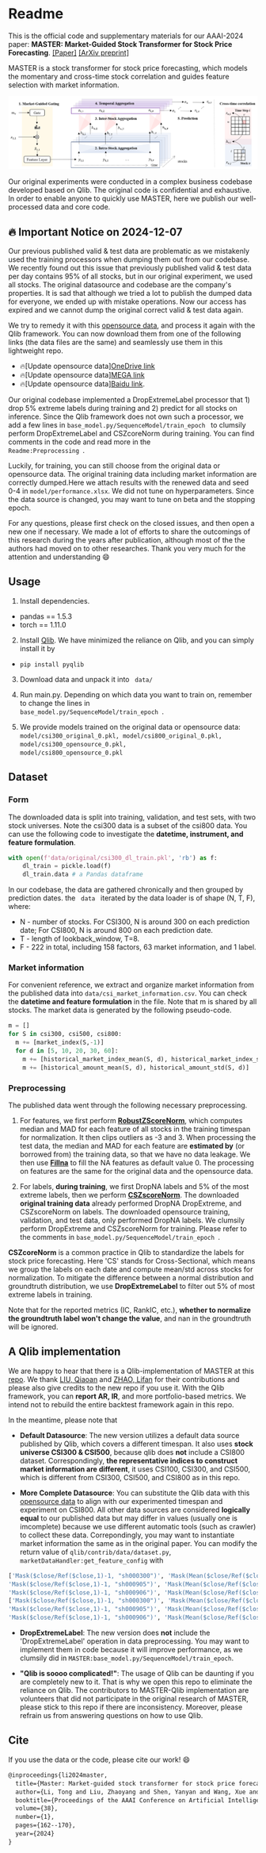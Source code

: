 # Readme 
This is the official code and supplementary materials for our AAAI-2024 paper: **MASTER: Market-Guided Stock Transformer for Stock Price Forecasting**. [[Paper]](https://ojs.aaai.org/index.php/AAAI/article/view/27767)  [[ArXiv preprint]](https://arxiv.org/abs/2312.15235) 

MASTER is a stock transformer for stock price forecasting, which models the momentary and cross-time stock correlation and guides feature selection with market information.

![MASTER framework](framework.png)

Our original experiments were conducted in a complex business codebase developed based on Qlib. The original code is confidential and exhaustive. In order to enable anyone to quickly use MASTER, here we publish our well-processed data and core code. 

## :fire: Important Notice on 2024-12-07
Our previous published valid & test data are problematic as we mistakenly used the training processors when dumping them out from our codebase. We recently found out this issue that previously published valid & test data per day contains 95% of all stocks, but in our original experiment, we used all stocks. The original datasource and codebase are the company's properties. It is sad that although we tried a lot to publish the dumped data for everyone, we ended up with mistake operations. Now our access has expired and we cannot dump the original correct valid & test data again. 

We try to remedy it with this [opensource data](github.com/chenditc/investment_data/releases), and process it again with the Qlib framework. You can now download them from one of the following links (the data files are the same) and seamlessly use them in this lightweight repo. 

- :fire:[Update opensource data][OneDrive link](https://1drv.ms/f/c/652674690cc447e6/Eu8Kxv4xxTFMtDQqTW0IU0UB8rnpjACA5twMi8BA_PfbSA)
- :fire:[Update opensource data][MEGA link](https://mega.nz/folder/MS8mUTbL#qeVz3KR1-MyXc_uLPtkvTg)
- :fire:[Update opensource data][Baidu link](https://pan.baidu.com/s/1qmDIepmGY1DVBTGGiipxfA?pwd=pm49). 

Our original codebase implemented a DropExtremeLabel processor that 1) drop 5% extreme labels during training and 2) predict for all stocks on inference. Since the Qlib framework does not own such a processor, we add a few lines in <code>base_model.py/SequenceModel/train_epoch </code> to clumsily perform DropExtremeLabel and CSZcoreNorm during training. You can find comments in the code and read more in the <code> Readme:Preprocessing </code>.

Luckily, for training, you can still choose from the original data or opensource data. The original training data including market information are correctly dumped.Here we attach results with the renewed data and seed 0-4 in <code>model/performance.xlsx</code>. We did not tune on hyperparameters. Since the data source is changed, you may want to tune on beta and the stopping epoch. 

For any questions, please first check on the closed issues, and then open a new one if necessary. We made a lot of efforts to share the outcomings of this research during the years after publication, although most of the the authors had moved on to other researches. Thank you very much for the attention and understanding :smile:

## Usage
1. Install dependencies.
- pandas == 1.5.3
- torch == 1.11.0

2. Install [Qlib](https://github.com/microsoft/qlib). We have minimized the reliance on Qlib, and you can simply install it by
- <code>pip install pyqlib </code>

3. Download data and unpack it into <code> data/ </code>

4. Run main.py. Depending on which data you want to train on, remember to change the lines in <code> base_model.py/SequenceModel/train_epoch </code>.

5. We provide models trained on the original data or opensource data: <code> model/csi300_original_0.pkl, model/csi800_original_0.pkl, model/csi300_opensource_0.pkl, model/csi800_opensource_0.pkl</code>


## Dataset
### Form
The downloaded data is split into training, validation, and test sets, with two stock universes. Note the csi300 data is a subset of the csi800 data. You can use the following code to investigate the **datetime, instrument, and feature formulation**.
```python
with open(f'data/original/csi300_dl_train.pkl', 'rb') as f:
    dl_train = pickle.load(f)
    dl_train.data # a Pandas dataframe
```
In our codebase, the data are gathered chronically and then grouped by prediction dates. the <code> data </code> iterated by the data loader is of shape (N, T, F), where:
- N - number of stocks. For CSI300, N is around 300 on each prediction date; For CSI800, N is around 800 on each prediction date.
- T - length of lookback_window, T=8.
- F - 222 in total, including 158 factors, 63 market information, and 1 label.        

### Market information
For convenient reference, we extract and organize market information from the published data into <code>data/csi_market_information.csv</code>. You can check the **datetime and feature formulation** in the file. Note that m is shared by all stocks. The market data is generated by the following pseudo-code. 

```python
m = []
for S in csi300, csi500, csi800:
  m += [market_index(S,-1)]
  for d in [5, 10, 20, 30, 60]:
    m += [historical_market_index_mean(S, d), historical_market_index_std(S, d)]
    m += [historical_amount_mean(S, d), historical_amount_std(S, d)]
```

### Preprocessing
The published data went through the following necessary preprocessing. 

1. For features, we first perform [**RobustZScoreNorm**](https://github.com/microsoft/qlib/blob/main/qlib/data/dataset/processor.py), which computes median and MAD for each feature of all stocks in the training timespan for normalization. It then clips outliers as -3 and 3. When processing the test data, the median and MAD for each feature are **estimated by** (or borrowed from) the training data, so that we have no data leakage. We then use [**Fillna**](https://github.com/microsoft/qlib/blob/main/qlib/data/dataset/processor.py) to fill the NA features as default value 0. The processing on features are the same for the original data and the opensource data.
   
2. For labels, **during training**, we first DropNA labels and 5% of the most extreme labels, then we perform [**CSZscoreNorm**](https://github.com/microsoft/qlib/blob/main/qlib/data/dataset/processor.py). The downloaded **original training data** already performed  DropNA DropExtreme, and CSZscoreNorm on labels. The downloaded opensource training, validation, and test data, only performed DropNA labels. We clumsily perform DropExtreme and CSZscoreNorm for training. Please refer to the comments in <code>base_model.py/SequenceModel/train_epoch </code>.

**CSZcoreNorm** is a common practice in Qlib to standardize the labels for stock price forecasting. Here 'CS' stands for Cross-Sectional, which means we group the labels on each date and compute mean/std across stocks for normalization. To mitigate the difference between a normal distribution and groundtruth distribution, we use **DropExtremeLabel** to filter out 5\% of most extreme labels in training. 

Note that for the reported metrics (IC, RankIC, etc.), **whether to normalize the groundtruth label won't change the value**, and nan in the groundtruth will be ignored.


## A Qlib implementation
We are happy to hear that there is a Qlib-implementation of MASTER at this [repo](https://github.com/SJTU-Quant/qlib/tree/main/examples/benchmarks/MASTER). We thank [LIU, Qiaoan](https://github.com/zhiyuan5986) and [ZHAO, Lifan](https://github.com/MogicianXD) for their contributions and please also give credits to the new repo if you use it. With the Qlib framework, you can **report AR, IR**, and more portfolio-based metrics. We intend not to rebuild the entire backtest framework again in this repo.

In the meantime, please note that
- **Default Datasource**: The new version utilizes a default data source published by Qlib, which covers a different timespan. It also uses **stock universe CSI300 & CSI500**, because qlib does **not** include a CSI800 dataset. Correspondingly, **the representative indices to construct market information are different**, it uses CSI100, CSI300, and CSI500, which is different from CSI300, CSI500, and CSI800 as in this repo. 

- **More Complete Datasource**: You can substitute the Qlib data with this [opensource data](github.com/chenditc/investment_data/releases) to align with our experimented timespan and experiment on CSI800. All other data sources are considered **logically equal** to our published data but may differ in values (usually one is imcomplete) because we use different automatic tools (such as crawler) to collect these data. Correpondingly, you may want to instantiate market information the same as in the original paper. You can modify the return value of <code>qlib/contrib/data/dataset.py</code>, <code> marketDataHandler:get_feature_config</code> with 
```python
['Mask($close/Ref($close,1)-1, "sh000300")', 'Mask(Mean($close/Ref($close,1)-1,5), "sh000300")', 'Mask(Std($close/Ref($close,1)-1,5), "sh000300")', 'Mask(Mean($amount,5)/$amount, "sh000300")', 'Mask(Std($amount,5)/$amount, "sh000300")', 'Mask(Mean($close/Ref($close,1)-1,10), "sh000300")', 'Mask(Std($close/Ref($close,1)-1,10), "sh000300")', 'Mask(Mean($amount,10)/$amount, "sh000300")', 'Mask(Std($amount,10)/$amount, "sh000300")', 'Mask(Mean($close/Ref($close,1)-1,20), "sh000300")', 'Mask(Std($close/Ref($close,1)-1,20), "sh000300")', 'Mask(Mean($amount,20)/$amount, "sh000300")', 'Mask(Std($amount,20)/$amount, "sh000300")', 'Mask(Mean($close/Ref($close,1)-1,30), "sh000300")', 'Mask(Std($close/Ref($close,1)-1,30), "sh000300")', 'Mask(Mean($amount,30)/$amount, "sh000300")', 'Mask(Std($amount,30)/$amount, "sh000300")', 'Mask(Mean($close/Ref($close,1)-1,60), "sh000300")', 'Mask(Std($close/Ref($close,1)-1,60), "sh000300")', 'Mask(Mean($amount,60)/$amount, "sh000300")', 'Mask(Std($amount,60)/$amount, "sh000300")',
'Mask($close/Ref($close,1)-1, "sh000905")', 'Mask(Mean($close/Ref($close,1)-1,5), "sh000905")', 'Mask(Std($close/Ref($close,1)-1,5), "sh000905")', 'Mask(Mean($amount,5)/$amount, "sh000905")', 'Mask(Std($amount,5)/$amount, "sh000905")', 'Mask(Mean($close/Ref($close,1)-1,10), "sh000905")', 'Mask(Std($close/Ref($close,1)-1,10), "sh000905")', 'Mask(Mean($amount,10)/$amount, "sh000905")', 'Mask(Std($amount,10)/$amount, "sh000905")', 'Mask(Mean($close/Ref($close,1)-1,20), "sh000905")', 'Mask(Std($close/Ref($close,1)-1,20), "sh000905")', 'Mask(Mean($amount,20)/$amount, "sh000905")', 'Mask(Std($amount,20)/$amount, "sh000905")', 'Mask(Mean($close/Ref($close,1)-1,30), "sh000905")', 'Mask(Std($close/Ref($close,1)-1,30), "sh000905")', 'Mask(Mean($amount,30)/$amount, "sh000905")', 'Mask(Std($amount,30)/$amount, "sh000905")', 'Mask(Mean($close/Ref($close,1)-1,60), "sh000905")', 'Mask(Std($close/Ref($close,1)-1,60), "sh000905")', 'Mask(Mean($amount,60)/$amount, "sh000905")', 'Mask(Std($amount,60)/$amount, "sh000905")',
'Mask($close/Ref($close,1)-1, "sh000906")', 'Mask(Mean($close/Ref($close,1)-1,5), "sh000906")', 'Mask(Std($close/Ref($close,1)-1,5), "sh000906")', 'Mask(Mean($amount,5)/$amount, "sh000906")', 'Mask(Std($amount,5)/$amount, "sh000906")', 'Mask(Mean($close/Ref($close,1)-1,10), "sh000906")', 'Mask(Std($close/Ref($close,1)-1,10), "sh000906")', 'Mask(Mean($amount,10)/$amount, "sh000906")', 'Mask(Std($amount,10)/$amount, "sh000906")', 'Mask(Mean($close/Ref($close,1)-1,20), "sh000906")', 'Mask(Std($close/Ref($close,1)-1,20), "sh000906")', 'Mask(Mean($amount,20)/$amount, "sh000906")', 'Mask(Std($amount,20)/$amount, "sh000906")', 'Mask(Mean($close/Ref($close,1)-1,30), "sh000906")', 'Mask(Std($close/Ref($close,1)-1,30), "sh000906")', 'Mask(Mean($amount,30)/$amount, "sh000906")', 'Mask(Std($amount,30)/$amount, "sh000906")', 'Mask(Mean($close/Ref($close,1)-1,60), "sh000906")', 'Mask(Std($close/Ref($close,1)-1,60), "sh000906")', 'Mask(Mean($amount,60)/$amount, "sh000906")', 'Mask(Std($amount,60)/$amount, "sh000906")'],
['Mask($close/Ref($close,1)-1, "sh000300")', 'Mask(Mean($close/Ref($close,1)-1,5), "sh000300")', 'Mask(Std($close/Ref($close,1)-1,5), "sh000300")', 'Mask(Mean($amount,5)/$amount, "sh000300")', 'Mask(Std($amount,5)/$amount, "sh000300")', 'Mask(Mean($close/Ref($close,1)-1,10), "sh000300")', 'Mask(Std($close/Ref($close,1)-1,10), "sh000300")', 'Mask(Mean($amount,10)/$amount, "sh000300")', 'Mask(Std($amount,10)/$amount, "sh000300")', 'Mask(Mean($close/Ref($close,1)-1,20), "sh000300")', 'Mask(Std($close/Ref($close,1)-1,20), "sh000300")', 'Mask(Mean($amount,20)/$amount, "sh000300")', 'Mask(Std($amount,20)/$amount, "sh000300")', 'Mask(Mean($close/Ref($close,1)-1,30), "sh000300")', 'Mask(Std($close/Ref($close,1)-1,30), "sh000300")', 'Mask(Mean$($amount,30)/$amount, "sh000300")', 'Mask(Std($amount,30)/$amount, "sh000300")', 'Mask(Mean($close/Ref($close,1)-1,60), "sh000300")', 'Mask(Std($close/Ref($close,1)-1,60), "sh000300")', 'Mask(Mean($amount,60)/$amount, "sh000300")', 'Mask(Std($amount,60)/$amount, "sh000300")',
'Mask($close/Ref($close,1)-1, "sh000905")', 'Mask(Mean($close/Ref($close,1)-1,5), "sh000905")', 'Mask(Std($close/Ref($close,1)-1,5), "sh000905")', 'Mask(Mean($amount,5)/$amount, "sh000905")', 'Mask(Std($amount,5)/$amount, "sh000905")', 'Mask(Mean($close/Ref($close,1)-1,10), "sh000905")', 'Mask(Std($close/Ref($close,1)-1,10), "sh000905")', 'Mask(Mean($amount,10)/$amount, "sh000905")', 'Mask(Std($amount,10)/$amount, "sh000905")', 'Mask(Mean($close/Ref($close,1)-1,20), "sh000905")', 'Mask(Std($close/Ref($close,1)-1,20), "sh000905")', 'Mask(Mean($amount,20)/$amount, "sh000905")', 'Mask(Std($amount,20)/$amount, "sh000905")', 'Mask(Mean($close/Ref($close,1)-1,30), "sh000905")', 'Mask(Std($close/Ref($close,1)-1,30), "sh000905")', 'Mask(Mean($amount,30)/$amount, "sh000905")', 'Mask(Std($amount,30)/$amount, "sh000905")', 'Mask(Mean($close/Ref($close,1)-1,60), "sh000905")', 'Mask(Std($close/Ref($close,1)-1,60), "sh000905")', 'Mask(Mean($amount,60)/$amount, "sh000905")', 'Mask(Std($amount,60)/$amount, "sh000905")',
'Mask($close/Ref($close,1)-1, "sh000906")', 'Mask(Mean($close/Ref($close,1)-1,5), "sh000906")', 'Mask(Std($close/Ref($close,1)-1,5), "sh000906")', 'Mask(Mean($amount,5)/$amount, "sh000906")', 'Mask(Std($amount,5)/$amount, "sh000906")', 'Mask(Mean($close/Ref($close,1)-1,10), "sh000906")', 'Mask(Std($close/Ref($close,1)-1,10), "sh000906")', 'Mask(Mean($amount,10)/$amount, "sh000906")', 'Mask(Std($amount,10)/$amount, "sh000906")', 'Mask(Mean($close/Ref($close,1)-1,20), "sh000906")', 'Mask(Std($close/Ref($close,1)-1,20), "sh000906")', 'Mask(Mean($amount,20)/$amount, "sh000906")', 'Mask(Std($amount,20)/$amount, "sh000906")', 'Mask(Mean($close/Ref($close,1)-1,30), "sh000906")', 'Mask(Std($close/Ref($close,1)-1,30), "sh000906")', 'Mask(Mean($amount,30)/$amount, "sh000906")', 'Mask(Std($amount,30)/$amount, "sh000906")', 'Mask(Mean($close/Ref($close,1)-1,60), "sh000906")', 'Mask(Std($close/Ref($close,1)-1,60), "sh000906")', 'Mask(Mean($amount,60)/$amount, "sh000906")', 'Mask(Std($amount,60)/$amount, "sh000906")']
```


- **DropExtremeLabel**: The new version does **not** include the 'DropExtremeLabel' operation in data preprocessing. You may want to implement them in code because it will improve performance, as we clumsily did in <code>MASTER:base_model.py/SequenceModel/train_epoch</code>. 

- **"Qlib is soooo complicated!"**: The usage of Qlib can be daunting if you are completely new to it. That is why we open this repo to eliminate the reliance on Qlib. The contributors to MASTER-Qlib implementation are volunteers that did not participate in the original research of MASTER, please stick to this repo if there are inconsistency. Moreover, please refrain us from answering questions on how to use Qlib. 


## Cite
If you use the data or the code, please cite our work! :smile:
```latex
@inproceedings{li2024master,
  title={Master: Market-guided stock transformer for stock price forecasting},
  author={Li, Tong and Liu, Zhaoyang and Shen, Yanyan and Wang, Xue and Chen, Haokun and Huang, Sen},
  booktitle={Proceedings of the AAAI Conference on Artificial Intelligence},
  volume={38},
  number={1},
  pages={162--170},
  year={2024}
}
```


